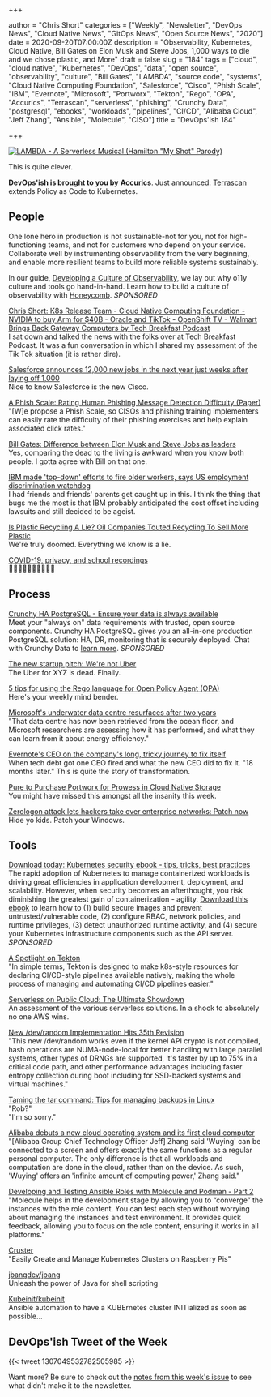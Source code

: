 +++

author = "Chris Short"
categories = ["Weekly", "Newsletter", "DevOps News", "Cloud Native News", "GitOps News", "Open Source News", "2020"]
date = 2020-09-20T07:00:00Z
description = "Observability, Kubernetes, Cloud Native, Bill Gates on Elon Musk and Steve Jobs, 1,000 ways to die and we chose plastic, and More"
draft = false
slug = "184"
tags = ["cloud", "cloud native", "Kubernetes", "DevOps", "data", "open source", "observability", "culture", "Bill Gates", "LAMBDA", "source code", "systems", "Cloud Native Computing Foundation", "Salesforce", "Cisco", "Phish Scale", "IBM", "Evernote", "Microsoft", "Portworx", "Tekton", "Rego", "OPA", "Accurics", "Terrascan", "serverless", "phishing", "Crunchy Data", "postgresql", "ebooks", "workloads", "pipelines", "CI/CD", "Alibaba Cloud", "Jeff Zhang", "Ansible", "Molecule", "CISO"]
title = "DevOps'ish 184"

+++

[![LAMBDA - A Serverless Musical (Hamilton "My Shot" Parody)](https://shortcdn.com/devopsish/LAMBDA-A-Serverless-Musical-Hamilton-My-Shot-Parody.png)](https://youtu.be/zMua0cuhFnc?utm_source=newsletter&utm_medium=email&utm_campaign=devopsish_184)

This is quite clever.

**DevOps'ish is brought to you by** [**Accurics**](https://www.accurics.com/). Just announced: [Terrascan](https://www.accurics.com/blog/products/terrascan-kubernetes/?utm_source=newsletter&utm_medium=email&utm_campaign=devopsish_184) extends Policy as Code to Kubernetes.

## People

One lone hero in production is not sustainable-not for you, not for high-functioning teams, and not for customers who depend on your service. Collaborate well by instrumenting observability from the very beginning, and enable more resilient teams to build more reliable systems sustainably.

In our guide, [Developing a Culture of Observability](https://info.honeycomb.io/developing-a-culture-of-observability-devopsish?&utm_source=devopsish&utm_medium=newsletter&utm_campaign=ad&utm_content=developing-a-culture-of-observability-devopsish), we lay out why o11y culture and tools go hand-in-hand. Learn how to build a culture of observability with [Honeycomb](https://ui.honeycomb.io/signup/?&utm_source=devopsish&utm_medium=newsletter&utm_campaign=ad&utm_content=product-signup). *SPONSORED*

[Chris Short: K8s Release Team - Cloud Native Computing Foundation - NVIDIA to buy Arm for $40B - Oracle and TikTok - OpenShift TV - Walmart Brings Back Gateway Computers by Tech Breakfast Podcast](https://anchor.fm/techbreakfast/episodes/Chris-Short-K8s-Release-Team---Cloud-Native-Computing-Foundation---NVIDIA-to-buy-Arm-for-40B---Oracle-and-TikTok---OpenShift-TV---Walmart-Brings-Back-Gateway-Computers-ejk8n1)  
I sat down and talked the news with the folks over at Tech Breakfast Podcast. It was a fun conversation in which I shared my assessment of the Tik Tok situation (it is rather dire).

[Salesforce announces 12,000 new jobs in the next year just weeks after laying off 1,000](https://techcrunch.com/2020/09/18/salesforce-announces-12000-new-jobs-in-the-next-year-just-weeks-after-laying-off-1000/)  
Nice to know Salesforce is the new Cisco.

[A Phish Scale: Rating Human Phishing Message Detection Difficulty (Paper)](https://www.ndss-symposium.org/wp-content/uploads/2019/02/usec2019_02-4_Steves_paper.pdf)  
"[W]e propose a Phish Scale, so CISOs and phishing training implementers can easily rate the difficulty of their phishing exercises and help explain associated click rates."

[Bill Gates: Difference between Elon Musk and Steve Jobs as leaders](https://www.cnbc.com/2020/09/18/bill-gates-difference-between-elon-musk-and-steve-jobs-as-leaders.html)  
Yes, comparing the dead to the living is awkward when you know both people. I gotta agree with Bill on that one.

[IBM made 'top-down' efforts to fire older workers, says US employment discrimination watchdog](https://www.theregister.com/2020/09/14/ibm_age_discrimination_finding/)  
I had friends and friends' parents get caught up in this. I think the thing that bugs me the most is that IBM probably anticipated the cost offset including lawsuits and still decided to be ageist.

[Is Plastic Recycling A Lie? Oil Companies Touted Recycling To Sell More Plastic](https://www.npr.org/2020/09/11/897692090/how-big-oil-misled-the-public-into-believing-plastic-would-be-recycled)  
We're truly doomed. Everything we know is a lie.

[COVID-19, privacy, and school recordings](https://iapp.org/news/a/covid-19-privacy-and-school-recordings/)  
🍿🍿🍿🍿🍿🍿🍿🍿🍿🍿

## Process

[Crunchy HA PostgreSQL - Ensure your data is always available](https://www.crunchydata.com/products/crunchy-high-availability-postgresql/?utm_source=DevOpsish&utm_medium=Week4&utm_campaign=CrunchyHA2)  
Meet your "always on" data requirements with trusted, open source components. Crunchy HA PostgreSQL gives you an all-in-one production PostgreSQL solution: HA, DR, monitoring that is securely deployed. Chat with Crunchy Data to [learn more](https://www.crunchydata.com/products/crunchy-high-availability-postgresql/?utm_source=DevOpsish&utm_medium=Week4&utm_campaign=CrunchyHA2). *SPONSORED*

[The new startup pitch: We're not Uber](https://www.sfchronicle.com/business/article/The-new-startup-pitch-We-re-not-Uber-15579206.php)  
The Uber for XYZ is dead. Finally.

[5 tips for using the Rego language for Open Policy Agent (OPA)](https://www.fugue.co/blog/5-tips-for-using-the-rego-language-for-open-policy-agent-opa)  
Here's your weekly mind bender.

[Microsoft's underwater data centre resurfaces after two years](https://www.bbc.com/news/technology-54146718)  
"That data centre has now been retrieved from the ocean floor, and Microsoft researchers are assessing how it has performed, and what they can learn from it about energy efficiency."

[Evernote's CEO on the company's long, tricky journey to fix itself](https://www.protocol.com/evernote-reboot-ian-small)  
When tech debt got one CEO fired and what the new CEO did to fix it. "18 months later." This is quite the story of transformation.

[Pure to Purchase Portworx for Prowess in Cloud Native Storage](https://thenewstack.io/pure-to-purchase-portworx-for-prowess-in-cloud-native-storage/)  
You might have missed this amongst all the insanity this week.

[Zerologon attack lets hackers take over enterprise networks: Patch now](https://www.zdnet.com/article/zerologon-attack-lets-hackers-take-over-enterprise-networks/)  
Hide yo kids. Patch your Windows.

## Tools

[Download today: Kubernetes security ebook - tips, tricks, best practices](https://security.stackrox.com/kubernetes-security-ebook-tips-tricks-best-practices.html?Source=DevOpsish&LSource=DevOpsish)  
The rapid adoption of Kubernetes to manage containerized workloads is driving great efficiencies in application development, deployment, and scalability. However, when security becomes an afterthought, you risk diminishing the greatest gain of containerization - agility. [Download this ebook](https://security.stackrox.com/kubernetes-security-ebook-tips-tricks-best-practices.html?Source=DevOpsish&LSource=DevOpsish) to learn how to (1) build secure images and prevent untrusted/vulnerable code, (2) configure RBAC, network policies, and runtime privileges, (3) detect unauthorized runtime activity, and (4) secure your Kubernetes infrastructure components such as the API server. *SPONSORED*

[A Spotlight on Tekton](https://caylent.com/spotlight-on-tekton)  
"In simple terms, Tekton is designed to make k8s-style resources for declaring CI/CD-style pipelines available natively, making the whole process of managing and automating CI/CD pipelines easier."

[Serverless on Public Cloud: The Ultimate Showdown](https://thenewstack.io/serverless-on-public-cloud-the-ultimate-showdown/)  
An assessment of the various serverless solutions. In a shock to absolutely no one AWS wins.

[New /dev/random Implementation Hits 35th Revision](https://www.phoronix.com/scan.php?page=news_item&px=LRNG-dev-random-35)  
"This new /dev/random works even if the kernel API crypto is not compiled, hash operations are NUMA-node-local for better handling with large parallel systems, other types of DRNGs are supported, it's faster by up to 75% in a critical code path, and other performance advantages including faster entropy collection during boot including for SSD-backed systems and virtual machines."

[Taming the tar command: Tips for managing backups in Linux](https://www.redhat.com/sysadmin/taming-tar-command?utm_source=newsletter&utm_medium=email&utm_campaign=devopsish_184)  
"Rob?"  
"I'm so sorry."

[Alibaba debuts a new cloud operating system and its first cloud computer](https://siliconangle.com/2020/09/17/alibaba-debuts-new-cloud-operating-system-first-cloud-computer/)  
"[Alibaba Group Chief Technology Officer Jeff] Zhang said 'Wuying' can be connected to a screen and offers exactly the same functions as a regular personal computer. The only difference is that all workloads and computation are done in the cloud, rather than on the device. As such, 'Wuying' offers an 'infinite amount of computing power,' Zhang said."

[Developing and Testing Ansible Roles with Molecule and Podman - Part 2](https://www.ansible.com/blog/developing-and-testing-ansible-roles-with-molecule-and-podman-part-2?utm_source=newsletter&utm_medium=email&utm_campaign=devopsish_184)  
"Molecule helps in the development stage by allowing you to “converge” the instances with the role content. You can test each step without worrying about managing the instances and test environment. It provides quick feedback, allowing you to focus on the role content, ensuring it works in all platforms."

[Cruster](https://cruster.io/)  
"Easily Create and Manage Kubernetes Clusters on Raspberry Pis"

[jbangdev/jbang](https://github.com/jbangdev/jbang)  
Unleash the power of Java for shell scripting

[Kubeinit/kubeinit](https://github.com/kubeinit/kubeinit)  
Ansible automation to have a KUBErnetes cluster INITialized as soon as possible...

## DevOps'ish Tweet of the Week

{{< tweet 1307049532782505985 >}}

Want more? Be sure to check out the [notes from this week's issue](https://devopsish.com/184/notes/) to see what didn't make it to the newsletter.

